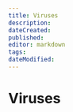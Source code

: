```yaml
---
title: Viruses
description: 
dateCreated: 
published: 
editor: markdown
tags: 
dateModified: 
---
```

# Viruses

